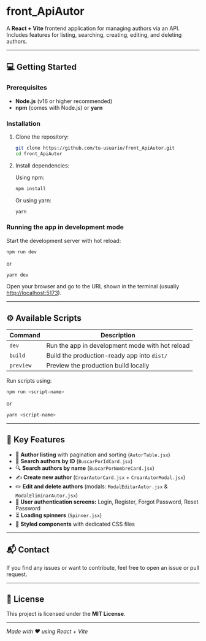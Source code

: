 # front_ApiAutor

A **React + Vite** frontend application for managing authors via an API.  
Includes features for listing, searching, creating, editing, and deleting authors.

---

## 💻 Getting Started

### Prerequisites

- **Node.js** (v16 or higher recommended)  
- **npm** (comes with Node.js) or **yarn**

### Installation

1. Clone the repository:

   ```bash
   git clone https://github.com/tu-usuario/front_ApiAutor.git
   cd front_ApiAutor
   ```

2. Install dependencies:

   Using npm:
   ```bash
   npm install
   ```
   Or using yarn:
   ```bash
   yarn
   ```

### Running the app in development mode

Start the development server with hot reload:

```bash
npm run dev
```
or
```bash
yarn dev
```

Open your browser and go to the URL shown in the terminal (usually [http://localhost:5173](http://localhost:5173)).

---

## ⚙️ Available Scripts

| Command         | Description                                      |
|-----------------|------------------------------------------------|
| `dev`           | Run the app in development mode with hot reload|
| `build`         | Build the production-ready app into `dist/`    |
| `preview`       | Preview the production build locally            |

Run scripts using:

```bash
npm run <script-name>
```
or
```bash
yarn <script-name>
```

---

## 📁 Key Features

- 📄 **Author listing** with pagination and sorting (`AutorTable.jsx`)  
- 🔎 **Search authors by ID** (`BuscarPorIdCard.jsx`)  
- 🔍 **Search authors by name** (`BuscarPorNombreCard.jsx`)  
- ✍️ **Create new author** (`CrearAutorCard.jsx` + `CrearAutorModal.jsx`)  
- ✏️ **Edit and delete authors** (modals: `ModalEditarAutor.jsx` & `ModalEliminarAutor.jsx`)  
- 🔐 **User authentication screens:** Login, Register, Forgot Password, Reset Password  
- ⏳ **Loading spinners** (`Spinner.jsx`)  
- 🎨 **Styled components** with dedicated CSS files  

---

## 📬 Contact

If you find any issues or want to contribute, feel free to open an issue or pull request.

---

## 📄 License

This project is licensed under the **MIT License**.

---

*Made with ❤️ using React + Vite*
